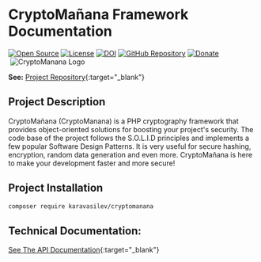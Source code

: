 # CryptoMañana Framework Documentation
[![Open Source](https://img.shields.io/badge/Open%20Source-FREE-success.svg?style=flat-square)](https://en.wikipedia.org/wiki/Open-source_software)
[![License](https://img.shields.io/github/license/TonyKaravasilev/CryptoMananaDocs.svg?color=important&label=License&style=flat-square)](https://github.com/TonyKaravasilev/CryptoMananaDocs/blob/master/LICENSE)
[![DOI](https://zenodo.org/badge/DOI/10.5281/zenodo.2604328.svg)](https://doi.org/10.5281/zenodo.2604328)
[![GitHub Repository](https://img.shields.io/badge/GitHub-URL-red.svg?style=flat-square&logo=github)](https://github.com/TonyKaravasilev/CryptoManana)
[![Donate](https://img.shields.io/badge/Donate-PayPal-RebeccaPurple.svg?style=flat&logo=paypal)](https://www.paypal.com/cgi-bin/webscr?cmd=_donations&business=BFKJXWRLFTFQA&currency_code=USD&source=url) <br>
&nbsp;![CryptoManana Logo](https://karavasilev.info/images/CryptoMananaLogo.jpg)

**See:** [Project Repository](https://github.com/TonyKaravasilev/CryptoManana){:target="_blank"}

## Project Description
CryptoMañana (CryptoManana) is a PHP cryptography framework that provides object-oriented solutions for boosting your project's security.
The code base of the project follows the S.O.L.I.D principles and implements a few popular Software Design Patterns.
It is very useful for secure hashing, encryption, random data generation and even more.
CryptoMañana is here to make your development faster and more secure!

## Project Installation
```bash
composer require karavasilev/cryptomanana
```

## Technical Documentation:
[See The API Documentation](api/){:target="_blank"}
